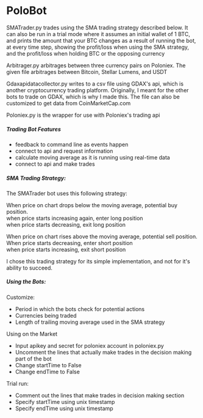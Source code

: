 # PoloBot

SMATrader.py trades using the SMA trading strategy described below. It can also be run in a trial mode where it assumes an initial wallet of 1 BTC, and prints the amount that your BTC changes as a result of running the bot, at every time step, showing the profit/loss when using the SMA strategy, and the profit/loss when holding BTC or the opposing currency

Arbitrager.py arbitrages between three currency pairs on Poloniex. The given file arbitrages between Bitcoin, Stellar Lumens, and USDT

Gdaxapidatacollector.py writes to a csv file using GDAX's api, which is another cryptocurrency trading platform. Originally, I meant for the other bots to trade on GDAX, which is why I made this. The file can also be customized to get data from CoinMarketCap.com

Poloniex.py is the wrapper for use with Poloniex's trading api

##### Trading Bot Features

- feedback to command line as events happen
- connect to api and request information
- calculate moving average as it is running using real-time data
- connect to api and make trades

##### SMA Trading Strategy:

The SMATrader bot uses this following strategy:

When price on chart drops below the moving average, potential buy position.  
when price starts increasing again, enter long position  
when price starts decreasing, exit long position  

When price on chart rises above the moving average, potential sell position.  
When price starts decreasing, enter short position  
when price starts increasing, exit short position

I chose this trading strategy for its simple implementation, and not for it's ability to succeed.

##### Using the Bots:

Customize:
- Period in which the bots check for potential actions
- Currencies being traded
- Length of trailing moving average used in the SMA strategy

Using on the Market
- Input apikey and secret for poloniex account in poloniex.py
- Uncomment the lines that actually make trades in the decision making part of the bot
- Change startTime to False
- Change endTime to False  

Trial run:
- Comment out the lines that make trades in decision making section
- Specify startTime using unix timestamp
- Specify endTime using unix timestamp
